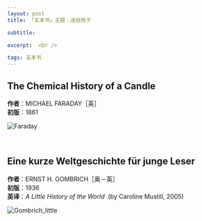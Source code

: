 ```yaml
---
layout: post
title: 「五本书」主题：送给孩子

subtitle: 

excerpt:  <br />

tags: 五本书
---
```


## The Chemical History of a Candle

**作者**：MICHAEL FARADAY［英］<br/>
**初版**：1861 <br/>

![Faraday](/assets/img/book/faraday.png)

<br/>


## Eine kurze Weltgeschichte für junge Leser

**作者**：ERNST H. GOMBRICH［奥－英］<br/>
**初版**：1936 <br/>
**英译**：_A Little History of the World_ &nbsp;(by Caroline Mustill, 2005)

![Gombrich_little](/assets/img/book/gombrich_little.png)





